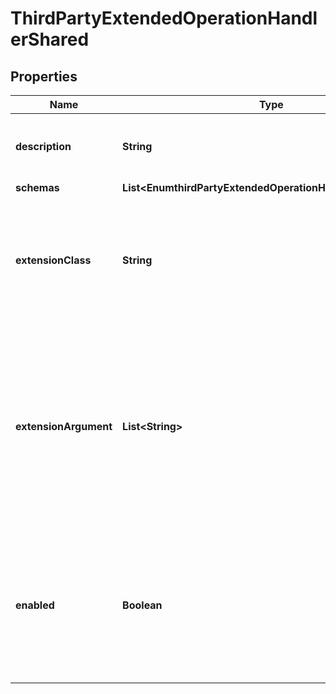 

# ThirdPartyExtendedOperationHandlerShared


## Properties

| Name | Type | Description | Notes |
|------------ | ------------- | ------------- | -------------|
|**description** | **String** | A description for this Extended Operation Handler |  [optional] |
|**schemas** | **List&lt;EnumthirdPartyExtendedOperationHandlerSchemaUrn&gt;** |  |  |
|**extensionClass** | **String** | The fully-qualified name of the Java class providing the logic for the Third Party Extended Operation Handler. |  |
|**extensionArgument** | **List&lt;String&gt;** | The set of arguments used to customize the behavior for the Third Party Extended Operation Handler. Each configuration property should be given in the form &#39;name&#x3D;value&#39;. |  [optional] |
|**enabled** | **Boolean** | Indicates whether the Extended Operation Handler is enabled (that is, whether the types of extended operations are allowed in the server). |  |



